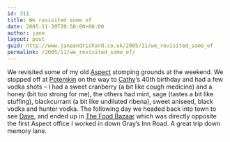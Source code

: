 ```yaml
---
id: 311
title: We revisited some of
date: 2005-11-30T20:50:00+00:00
author: jane
layout: post
guid: http://www.janeandrichard.co.uk/2005/11/we_revisited_some_of
permalink: /2005/11/we_revisited_some_of/
---
```

We revisited some of my old [Aspect](http://www.aspectgroup.co.uk/) stomping grounds at the weekend. We stopped off at [Potemkin](http://www.potemkin.co.uk/) on the way to [Cathy](http://v1.janeandrichard.co.uk/photos/surprise/img_1698_640/)&#8216;s 40th birthday and had a few vodka shots &#8211; I had a sweet cranberry (a bit like cough medicine) and a honey (bit too strong for me), the others had mint, sage (tastes a bit like stuffing), blackcurrant (a bit like undiluted ribena), sweet aniseed, black vodka and hunter vodka. The following day we headed back into town to see [Dave](http://www.davehodgkinson.com/), and ended up in [The Food Bazaar](http://www.allinlondon.co.uk/directory/1150/24596.php) which was directly opposite the first Aspect office I worked in down Gray&#8217;s Inn Road. A great trip down memory lane.